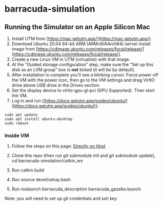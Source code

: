 # barracuda-simulation

## Running the Simulator on an Apple Silicon Mac

1. Install UTM from [https://mac.getutm.app/](https://mac.getutm.app/).
2. Download Ubuntu 20.04 64-bit ARM (ARMv8/AArch64) server install image from [https://cdimage.ubuntu.com/releases/focal/release/](https://cdimage.ubuntu.com/releases/focal/release/).
3. Create a new Linux VM in UTM (virtualize) with that image.
4. At the "Guided storage configuration" step, make sure the "Set up this disk as an LVM group" box is **not** ticked (it will be by default).
5. After installation is complete you'll see a blinking cursor. Force power off the VM with the power icon, then go to the VM settings and drag VirtIO drive above USB drive in the Drives section.
6. Set the display device to virtio-gpu-gl-pci (GPU Supported). Then start the VM. 
7. Log in and run ([https://docs.getutm.app/guides/ubuntu/](https://docs.getutm.app/guides/ubuntu/)): 

```other
sudo apt update
sudo apt install ubuntu-desktop
sudo reboot
```



### Inside VM

1. Follow the steps on this page: [Directly on Host](https://field-robotics-lab.github.io/dave.doc/contents/installation/Install-Directly-on-Host/)

2. Clone this repo (then run git submodule init and git submodule update), cd barracuda-simulation/catkin_ws
3. Run catkin build
4. Run source devel/setup.bash
5. Run roslaunch barracuda_description barracuda_gazebo.launch

Note: you will need to set up git credentials and ssh key
